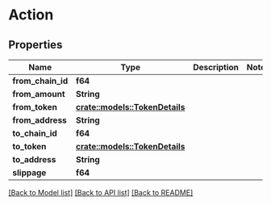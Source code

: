 # Action

## Properties

Name | Type | Description | Notes
------------ | ------------- | ------------- | -------------
**from_chain_id** | **f64** |  | 
**from_amount** | **String** |  | 
**from_token** | [**crate::models::TokenDetails**](TokenDetails.md) |  | 
**from_address** | **String** |  | 
**to_chain_id** | **f64** |  | 
**to_token** | [**crate::models::TokenDetails**](TokenDetails.md) |  | 
**to_address** | **String** |  | 
**slippage** | **f64** |  | 

[[Back to Model list]](../README.md#documentation-for-models) [[Back to API list]](../README.md#documentation-for-api-endpoints) [[Back to README]](../README.md)


